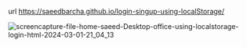url
https://saeedbarcha.github.io/login-singup-using-localStorage/



![screencapture-file-home-saeed-Desktop-office-using-localstorage-login-html-2024-03-01-21_04_13](https://github.com/saeedbarcha/login-singup-using-localStorage/assets/80773074/c744d871-9a42-4e54-bf31-d30937774211)
